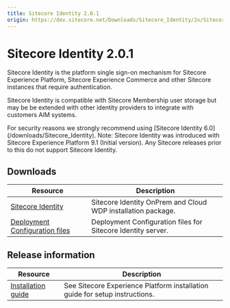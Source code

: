 ```yaml
---
title: Sitecore Identity 2.0.1
origin: https://dev.sitecore.net/Downloads/Sitecore_Identity/2x/Sitecore_Identity_201.aspx
---
```


# Sitecore Identity 2.0.1

Sitecore Identity is the platform single sign-on mechanism for Sitecore Experience Platform, Sitecore Experience Commerce and other Sitecore instances that require authentication.

Sitecore Identity is compatible with Sitecore Membership user storage but may be be extended with other identity providers to integrate with customers AIM systems.

  <Alert variant='warning' mb={4}>
    <AlertIcon />
    For security reasons we strongly recommend using [Sitecore Identity 6.0](/downloads/Sitecore_Identity).
  </Alert>
  
  <Alert variant='warning' mb={4}>
    <AlertIcon />
    Note: Sitecore Identity was introduced with Sitecore Experience Platform 9.1 (Initial version). Any Sitecore releases prior to this do not support Sitecore Identity.
  </Alert>
  

## Downloads

 | Resource | Description |
 | --- | --- |
 | [Sitecore Identity](https://sitecoredev.azureedge.net/~/media/2CF330918C6F4FE4B05F6058F1CBA1E0.ashx?date=20190405T093822) | Sitecore Identity OnPrem and Cloud WDP installation package. |
 | [Deployment Configuration files](https://sitecoredev.azureedge.net/~/media/FFAD91485B964954A63E7A0A41202354.ashx?date=20190405T102447) | Deployment Configuration files for Sitecore Identity server. |

## Release information

 | Resource | Description |
 | --- | --- |
 | [Installation guide](https://sitecoredev.azureedge.net/~/media/2EB5DDA7392D4FACAF09A6CBAC0BABD7.ashx?date=20210303T125015) | See Sitecore Experience Platform installation guide for setup instructions. |